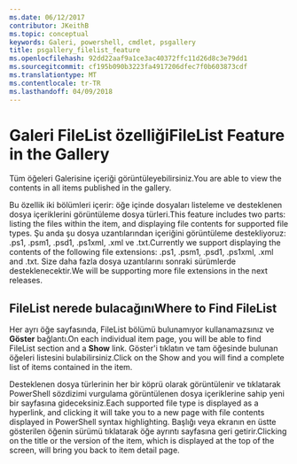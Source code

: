 ```yaml
---
ms.date: 06/12/2017
contributor: JKeithB
ms.topic: conceptual
keywords: Galeri, powershell, cmdlet, psgallery
title: psgallery_filelist_feature
ms.openlocfilehash: 92dd22aaf9a1ce3ac40372ffc11d26d8c3e79dd1
ms.sourcegitcommit: cf195b090b3223fa4917206dfec7f0b603873cdf
ms.translationtype: MT
ms.contentlocale: tr-TR
ms.lasthandoff: 04/09/2018
---
```

# <a name="filelist-feature-in-the-gallery"></a><span data-ttu-id="a6ef3-103">Galeri FileList özelliği</span><span class="sxs-lookup"><span data-stu-id="a6ef3-103">FileList Feature in the Gallery</span></span>

<span data-ttu-id="a6ef3-104">Tüm öğeleri Galerisine içeriği görüntüleyebilirsiniz.</span><span class="sxs-lookup"><span data-stu-id="a6ef3-104">You are able to view the contents in all items published in the gallery.</span></span>

<span data-ttu-id="a6ef3-105">Bu özellik iki bölümleri içerir: öğe içinde dosyaları listeleme ve desteklenen dosya içeriklerini görüntüleme dosya türleri.</span><span class="sxs-lookup"><span data-stu-id="a6ef3-105">This feature includes two parts: listing the files within the item, and displaying file contents for supported file types.</span></span> <span data-ttu-id="a6ef3-106">Şu anda şu dosya uzantılarından içeriğini görüntüleme destekliyoruz: .ps1, .psm1, .psd1, .ps1xml, .xml ve .txt.</span><span class="sxs-lookup"><span data-stu-id="a6ef3-106">Currently we support displaying the contents of the following file extensions: .ps1, .psm1, .psd1, .ps1xml, .xml and .txt.</span></span> <span data-ttu-id="a6ef3-107">Size daha fazla dosya uzantılarını sonraki sürümlerde desteklenecektir.</span><span class="sxs-lookup"><span data-stu-id="a6ef3-107">We will be supporting more file extensions in the next releases.</span></span>

## <a name="where-to-find-filelist"></a><span data-ttu-id="a6ef3-108">FileList nerede bulacağını</span><span class="sxs-lookup"><span data-stu-id="a6ef3-108">Where to Find FileList</span></span>
<span data-ttu-id="a6ef3-109">Her ayrı öğe sayfasında, FileList bölümü bulunamıyor kullanamazsınız ve **Göster** bağlantı.</span><span class="sxs-lookup"><span data-stu-id="a6ef3-109">On each individual item page, you will be able to find FileList section and a **Show** link.</span></span> <span data-ttu-id="a6ef3-110">Göster'i tıklatın ve tam öğesinde bulunan öğeleri listesini bulabilirsiniz.</span><span class="sxs-lookup"><span data-stu-id="a6ef3-110">Click on the Show and you will find a complete list of items contained in the item.</span></span>

<span data-ttu-id="a6ef3-111">Desteklenen dosya türlerinin her bir köprü olarak görüntülenir ve tıklatarak PowerShell sözdizimi vurgulama görüntülenen dosya içeriklerine sahip yeni bir sayfasına gideceksiniz.</span><span class="sxs-lookup"><span data-stu-id="a6ef3-111">Each supported file type is displayed as a hyperlink, and clicking it will take you to a new page with file contents displayed in PowerShell syntax highlighting.</span></span> <span data-ttu-id="a6ef3-112">Başlığı veya ekranın en üstte gösterilen öğenin sürümü tıklatarak öğe ayrıntı sayfasına geri getirir.</span><span class="sxs-lookup"><span data-stu-id="a6ef3-112">Clicking on the title or the version of the item, which is displayed at the top of the screen, will bring you back to item detail page.</span></span>